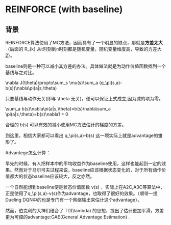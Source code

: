 

<!--
 * @version:
 * @Author:  StevenJokess（蔡舒起） https://github.com/StevenJokess
 * @Date: 2023-05-23 23:55:42
 * @LastEditors:  StevenJokess（蔡舒起） https://github.com/StevenJokess
 * @LastEditTime: 2023-09-01 17:04:57
 * @Description:
 * @Help me: make friends by a867907127@gmail.com and help me get some “foreign” things or service I need in life; 如有帮助，请赞助，失业3年了。![支付宝收款码](https://github.com/StevenJokess/d2rl/blob/master/img/%E6%94%B6.jpg)
 * @TODO::
 * @Reference:
-->
# REINFORCE (with baseline)

## 背景

REINFORCE算法使用了MC方法，因而具有了一个明显的缺点，那就是**方差太大**（后面的 R_{k} 从t时刻到n时刻都是随机变量，随机变量维度高，导致的方差大[2]）。

baseline则是一种可以减小其方差的办法。具体做法就是为动作价值函数找到一个基线与之对比。

\nabla J(\theta)\propto\sum_s \mu(s)\sum_a (q_\pi(s,a)-b(s))\nabla\pi(a|s,\theta)

只要基线与动作无关(即与 \theta 无关)，便可以保证上式成立,因为减的项为零。

\sum_a b(s)\nabla\pi(a|s,\theta)=b(s)\nabla\sum_a \pi(a|s,\theta)=b(s)\nabla1 = 0

合理的 b(s) 可以有效的减小使用MC方法估计的梯度的方差。

到这里，相信大家都可以看出 q_\pi(s,a)-b(s) 这一项实际上就是advantage的雏形了。

Advantege怎么计算：

早先的时候，有人把样本中的平均收益作为baseline使用，这样也能起到一定的效果。然而对于马尔可夫过程来说，baseline应该根据状态变化的，对于所有动作价值都大的状态baseline应该较大，反之亦然。

一个自然能想到baseline便是状态价值函数 v(s) ，实际上在A2C,A3C等算法中，正是使用了q_\pi(s,a)-v(s)作为advantage，也取得了很好的效果。（顺带一提Dueling DQN中的也是专门有一个网络输出来估计这个advantage）。

然而，伯克利的大神们结合了 TD(\lambda) 的思想，提出了估计更加平滑，方差更为可控的advantage:GAE(General Advantage Estimation) .

[1]: https://zhuanlan.zhihu.com/p/343943792
[2]: https://zhuanlan.zhihu.com/p/437626120
